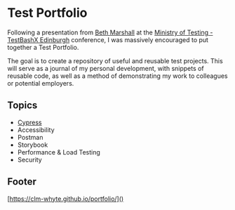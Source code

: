 # Test Portfolio
Following a presentation from [Beth Marshall](https://mobile.twitter.com/beth_askher) at the [Ministry of Testing - TestBashX Edinburgh](https://www.ministryoftesting.com/events/testbashx-edinburgh-2022) conference, I was massively encouraged to put together a Test Portfolio.

The goal is to create a repository of useful and reusable test projects. This will serve as a journal of my personal development, with snippets of reusable code, as well as a method of demonstrating my work to colleagues or potential employers.

## Topics
- [Cypress](https://clm-whyte.github.io/portfolio-cypress/)
- Accessibility
- Postman
- Storybook
- Performance & Load Testing
- Security

## Footer
[https://clm-whyte.github.io/portfolio/]()
